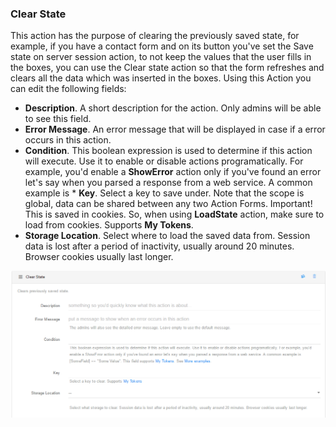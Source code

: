 ### Clear State

This action has the purpose of clearing the previously saved state, for example, if you have a contact form and on its button you've set the Save state on server session action, to not keep the values that the user fills in the boxes, you can use the Clear state action so that the form refreshes and clears all the data which was inserted in the boxes. Using this Action you can edit the following fields:

* **Description**. A short description for the action. Only admins will be able to see this field.
* **Error Message**. An error message that will be displayed in case if a error occurs in this action.
* **Condition**. This boolean expression is used to determine if this action will execute. Use it to enable or disable actions programatically. For example, you'd enable a **ShowError** action only if you've found an error let's say when you parsed a response from a web service. A common example is * **Key**. Select a key to save under. Note that the scope is global, data can be shared between any two Action Forms. Important! This is saved in cookies. So, when using **LoadState** action, make sure to load from cookies. Supports **My Tokens**.
* **Storage Location**. Select where to load the saved data from. Session data is lost after a period of inactivity, usually around 20 minutes. Browser cookies usually last longer.

![](clear-state.png)